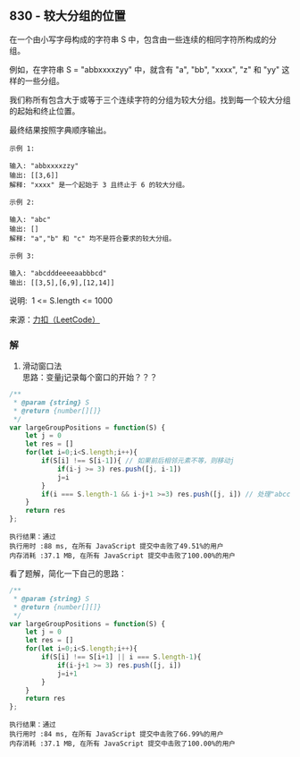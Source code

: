 ## 830 - 较大分组的位置
在一个由小写字母构成的字符串 S 中，包含由一些连续的相同字符所构成的分组。

例如，在字符串 S = "abbxxxxzyy" 中，就含有 "a", "bb", "xxxx", "z" 和 "yy" 这样的一些分组。

我们称所有包含大于或等于三个连续字符的分组为较大分组。找到每一个较大分组的起始和终止位置。

最终结果按照字典顺序输出。
```
示例 1:

输入: "abbxxxxzzy"
输出: [[3,6]]
解释: "xxxx" 是一个起始于 3 且终止于 6 的较大分组。
```
```
示例 2:

输入: "abc"
输出: []
解释: "a","b" 和 "c" 均不是符合要求的较大分组。
```
```
示例 3:

输入: "abcdddeeeeaabbbcd"
输出: [[3,5],[6,9],[12,14]]
```
说明:  1 <= S.length <= 1000

来源：[力扣（LeetCode）](https://leetcode-cn.com/problems/positions-of-large-groups)

### 解
1. 滑动窗口法  
思路：变量j记录每个窗口的开始？？？
```js
/**
 * @param {string} S
 * @return {number[][]}
 */
var largeGroupPositions = function(S) {
    let j = 0
    let res = []
    for(let i=0;i<S.length;i++){
        if(S[i] !== S[i-1]){ // 如果前后相邻元素不等，则移动j
            if(i-j >= 3) res.push([j, i-1])
            j=i
        }
        if(i === S.length-1 && i-j+1 >=3) res.push([j, i]) // 处理"abccc"的情况
    }
    return res
};
```
```
执行结果：通过
执行用时 :88 ms, 在所有 JavaScript 提交中击败了49.51%的用户
内存消耗 :37.1 MB, 在所有 JavaScript 提交中击败了100.00%的用户
```
看了题解，简化一下自己的思路：
```js
/**
 * @param {string} S
 * @return {number[][]}
 */
var largeGroupPositions = function(S) {
    let j = 0
    let res = []
    for(let i=0;i<S.length;i++){
        if(S[i] !== S[i+1] || i === S.length-1){
            if(i-j+1 >= 3) res.push([j, i])
            j=i+1
        }
    }
    return res
};
```
```
执行结果：通过
执行用时 :84 ms, 在所有 JavaScript 提交中击败了66.99%的用户
内存消耗 :37.1 MB, 在所有 JavaScript 提交中击败了100.00%的用户
```